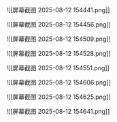 ![[屏幕截图 2025-08-12 154441.png]]

![[屏幕截图 2025-08-12 154456.png]]

![[屏幕截图 2025-08-12 154509.png]]

![[屏幕截图 2025-08-12 154528.png]]

![[屏幕截图 2025-08-12 154551.png]]

![[屏幕截图 2025-08-12 154606.png]]

![[屏幕截图 2025-08-12 154625.png]]

![[屏幕截图 2025-08-12 154641.png]]